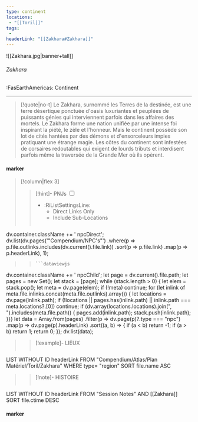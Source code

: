 ```yaml
---
type: continent
locations:
 - "[[Toril]]"
tags:
 - 
headerLink: "[[Zakhara#Zakhara]]"
---
```


![[Zakhara.jpg|banner+tall]]
###### Zakhara
<span class="sub2">:FasEarthAmericas: Continent</span>
___

> [!quote|no-t]
>Le Zakhara, surnommé les Terres de la destinée, est une terre désertique ponctuée d'oasis luxuriantes et peuplées de puissants génies qui interviennent parfois dans les affaires des mortels. Le Zakhara forme une nation unifiée par une intense foi inspirant la piété, le zèle et l'honneur. Mais le continent possède son lot de cités hantées par des démons et d'ensorceleurs impies pratiquant une étrange magie. Les côtes du continent sont infestées de corsaires redoutables qui exigent de lourds tributs et interdisent parfois même la traversée de la Grande Mer où ils opèrent.

#### marker
> [!column|flex 3]
> > [!hint]-  PNJs
> > <input type="checkbox" id="npc"/><ul class="sortMenu"><li class="sortIcon">:RiListSettingsLine:<ul class="dropdown npcedit"><li><label for="npc" class="directLabel active">Direct Links Only</label></li><li><label for="npc" class="childLabel">Include Sub-Locations</label></li></ul></li></ul>
> >```dataviewjs
dv.container.className += ' npcDirect';
dv.list(dv.pages('"Compendium/NPC\'s"')
 .where(p => p.file.outlinks.includes(dv.current().file.link))
.sort(p => p.file.link)
.map(p => p.headerLink), 1);
>>```
>>```dataviewjs
dv.container.className += ' npcChild';
let page = dv.current().file.path;
let pages = new Set();
let stack = [page];
while (stack.length > 0) {
let elem = stack.pop();
let meta = dv.page(elem);
if (!meta) continue;
for (let inlink of meta.file.inlinks.concat(meta.file.outlinks).array()) {
let locations = dv.page(inlink.path);
if (!locations || pages.has(inlink.path) || inlink.path === meta.locations?.[0]) continue;
 if (dv.array(locations.locations).join(", ").includes(meta.file.path)) {
 pages.add(inlink.path);
 stack.push(inlink.path);
}}}
let data = Array.from(pages)
.filter(p => dv.page(p)?.type === "npc")
.map(p => dv.page(p).headerLink)
.sort((a, b) => {
if (a < b) return -1;
if (a > b) return 1;
return 0;
});
dv.list(data);
> 
>> [!example]- LIEUX
>>```dataview
LIST WITHOUT ID headerLink
FROM "Compendium/Atlas/Plan Matériel/Toril/Zakhara"
WHERE type= "region"
SORT file.name ASC
>
>> [!note]- HISTOIRE
>>```dataview
LIST WITHOUT ID headerLink
FROM "Session Notes" AND [[Zakhara]]
SORT file.ctime DESC
#### marker